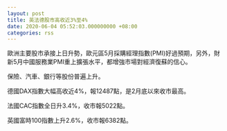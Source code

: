 ```yaml
---
layout: post
title: 英法德股市高收近3%至4%
date: 2020-06-04 05:52:03.000000000 +08:00
categories: rss
---
```


歐洲主要股市承接上日升勢，歐元區5月採購經理指數(PMI)好過預期，另外，財新5月中國服務業PMI重上擴張水平，都增強市場對經濟復蘇的信心。

保險、汽車、銀行等股份普遍上升。

德國DAX指數大幅高收近4%，報12487點，是2月底以來收市最高。

法國CAC指數全日升3.4%，收市報5022點。

英國富時100指數上升2.6%，收市報6382點。
